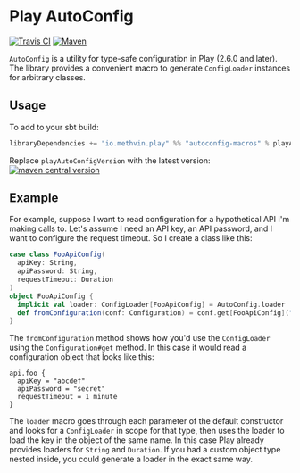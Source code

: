 # Play AutoConfig

[![Travis CI](https://travis-ci.org/gmethvin/play-autoconfig.svg?branch=master)](https://travis-ci.org/gmethvin/play-autoconfig) [![Maven](https://img.shields.io/maven-central/v/io.methvin.play/autoconfig-macros_2.12.svg)](https://mvnrepository.com/artifact/io.methvin.play/autoconfig-macros)

`AutoConfig` is a utility for type-safe configuration in Play (2.6.0 and later). The library provides a convenient macro to generate `ConfigLoader` instances for arbitrary classes.

## Usage

To add to your sbt build:

```scala
libraryDependencies += "io.methvin.play" %% "autoconfig-macros" % playAutoConfigVersion
```

Replace `playAutoConfigVersion` with the latest version: [![maven central version](https://img.shields.io/maven-central/v/io.methvin.play/autoconfig-macros_2.12.svg)](https://mvnrepository.com/artifact/io.methvin.play/autoconfig-macros)

## Example

For example, suppose I want to read configuration for a hypothetical API I'm making calls to. Let's assume I need an API key, an API password, and I want to configure the request timeout. So I create a class like this:

```scala
case class FooApiConfig(
  apiKey: String,
  apiPassword: String,
  requestTimeout: Duration
)
object FooApiConfig {
  implicit val loader: ConfigLoader[FooApiConfig] = AutoConfig.loader
  def fromConfiguration(conf: Configuration) = conf.get[FooApiConfig]("api.foo")
}
```

The `fromConfiguration` method shows how you'd use the `ConfigLoader` using the `Configuration#get` method. In this case it would read a configuration object that looks like this:

```
api.foo {
  apiKey = "abcdef"
  apiPassword = "secret"
  requestTimeout = 1 minute
}
```

The `loader` macro goes through each parameter of the default constructor and looks for a `ConfigLoader` in scope for that type, then uses the loader to load the key in the object of the same name. In this case Play already provides loaders for `String` and `Duration`. If you had a custom object type nested inside, you could generate a loader in the exact same way.
